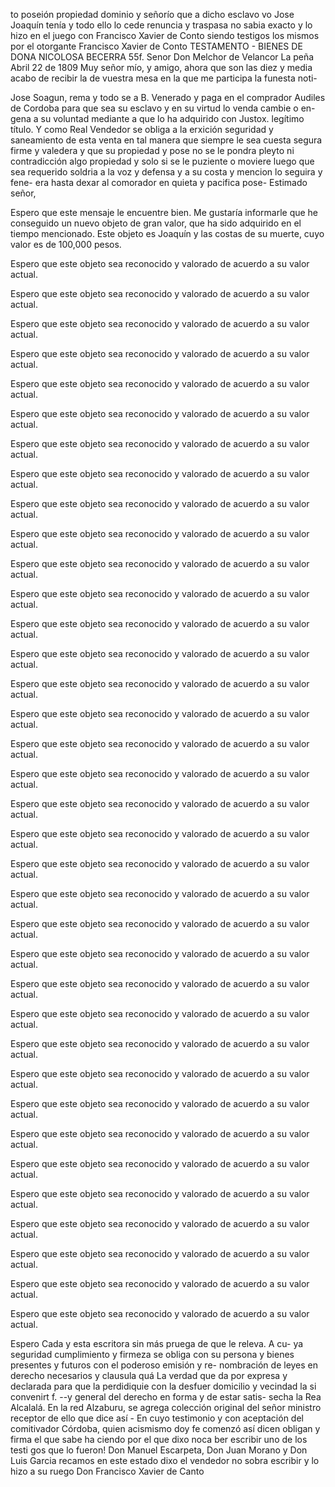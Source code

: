 to poseión propiedad dominio y señorío que a dicho esclavo
vo Jose Joaquín tenía y todo ello lo cede renuncia y traspasa
no sabia exacto y lo hizo en el juego con Francisco Xavier de Conto
siendo testigos los mismos
por el otorgante
Francisco Xavier de Conto
TESTAMENTO - BIENES DE DONA NICOLOSA BECERRA
55f. Senor Don Melchor de Velancor
La peña Abril 22 de 1809
Muy señor mío, y amigo, ahora que son las diez y media acabo de
recibir la de vuestra mesa en la que me participa la funesta noti-

Jose Soagun, rema y todo se a B. Venerado y paga en el comprador Audiles de Cordoba para que sea su esclavo y en su virtud lo venda cambie o en- gena a su voluntad mediante a que lo ha adquirido con Justox.
legítimo título. Y como Real Vendedor se obliga a la erxición
seguridad y saneamiento de esta venta en tal manera que
siempre le sea cuesta segura firme y valedera y que su
propiedad y pose no se le pondra pleyto ni contradicción algo
propiedad y solo si se le puziente o moviere luego que sea requerido soldria a la voz y defensa y a su costa y mencion lo seguira y fene- era hasta dexar al comorador en quieta y pacifica pose-
Estimado señor,

Espero que este mensaje le encuentre bien. Me gustaría informarle que he conseguido un nuevo objeto de gran valor, que ha sido adquirido en el tiempo mencionado. Este objeto es Joaquín y las costas de su muerte, cuyo valor es de 100,000 pesos. 

Espero que este objeto sea reconocido y valorado de acuerdo a su valor actual. 

Espero que este objeto sea reconocido y valorado de acuerdo a su valor actual. 

Espero que este objeto sea reconocido y valorado de acuerdo a su valor actual. 

Espero que este objeto sea reconocido y valorado de acuerdo a su valor actual. 

Espero que este objeto sea reconocido y valorado de acuerdo a su valor actual. 

Espero que este objeto sea reconocido y valorado de acuerdo a su valor actual. 

Espero que este objeto sea reconocido y valorado de acuerdo a su valor actual. 

Espero que este objeto sea reconocido y valorado de acuerdo a su valor actual. 

Espero que este objeto sea reconocido y valorado de acuerdo a su valor actual. 

Espero que este objeto sea reconocido y valorado de acuerdo a su valor actual. 

Espero que este objeto sea reconocido y valorado de acuerdo a su valor actual. 

Espero que este objeto sea reconocido y valorado de acuerdo a su valor actual. 

Espero que este objeto sea reconocido y valorado de acuerdo a su valor actual. 

Espero que este objeto sea reconocido y valorado de acuerdo a su valor actual. 

Espero que este objeto sea reconocido y valorado de acuerdo a su valor actual. 

Espero que este objeto sea reconocido y valorado de acuerdo a su valor actual. 

Espero que este objeto sea reconocido y valorado de acuerdo a su valor actual. 

Espero que este objeto sea reconocido y valorado de acuerdo a su valor actual. 

Espero que este objeto sea reconocido y valorado de acuerdo a su valor actual. 

Espero que este objeto sea reconocido y valorado de acuerdo a su valor actual. 

Espero que este objeto sea reconocido y valorado de acuerdo a su valor actual. 

Espero que este objeto sea reconocido y valorado de acuerdo a su valor actual. 

Espero que este objeto sea reconocido y valorado de acuerdo a su valor actual. 

Espero que este objeto sea reconocido y valorado de acuerdo a su valor actual. 

Espero que este objeto sea reconocido y valorado de acuerdo a su valor actual. 

Espero que este objeto sea reconocido y valorado de acuerdo a su valor actual. 

Espero que este objeto sea reconocido y valorado de acuerdo a su valor actual. 

Espero que este objeto sea reconocido y valorado de acuerdo a su valor actual. 

Espero que este objeto sea reconocido y valorado de acuerdo a su valor actual. 

Espero que este objeto sea reconocido y valorado de acuerdo a su valor actual. 

Espero que este objeto sea reconocido y valorado de acuerdo a su valor actual. 

Espero que este objeto sea reconocido y valorado de acuerdo a su valor actual. 

Espero que este objeto sea reconocido y valorado de acuerdo a su valor actual. 

Espero que este objeto sea reconocido y valorado de acuerdo a su valor actual. 

Espero que este objeto sea reconocido y valorado de acuerdo a su valor actual. 

Espero que este objeto sea reconocido y valorado de acuerdo a su valor actual. 

Espero
Cada y esta escritora sin más pruega de que le releva. A cu- ya seguridad cumplimiento y firmeza se obliga con su persona y bienes presentes y futuros con el poderoso emisión y re- nombración de leyes en derecho necesarios y clausula quá
La verdad que da por expresa y declarada para que la perdidiquie con la desfuer domicilio y vecindad la si convenirt f. --y general del derecho en forma y de estar satis- secha la Rea Alcalalá.
En la red Alzaburu, se agrega colección original del señor ministro receptor de ello que dice así - En cuyo testimonio y con aceptación del comitivador Córdoba, quien acismismo doy fe comenzó así dicen obligan y firma el que sabe ha
ciendo
por
el
que
dixo
noca
ber
escribir
uno
de
los
testi
gos
que
lo
fueron!
Don
Manuel
Escarpeta,
Don
Juan
Morano
y
Don
Luis
Garcia
recamos
en
este
estado
dixo
el
vendedor
no
sobra
escribir
y
lo
hizo
a
su
ruego
Don
Francisco
Xavier
de
Canto